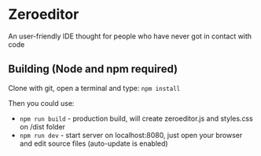# Zeroeditor
An user-friendly IDE thought for people who have never got in contact with code


## Building (Node and npm required)
Clone with git, open a terminal and type:
`npm install`


Then you could use:
- `npm run build` - production build, will create zeroeditor.js and styles.css on /dist folder
- `npm run dev`   - start server on localhost:8080, just open your browser and edit source files (auto-update is enabled)
